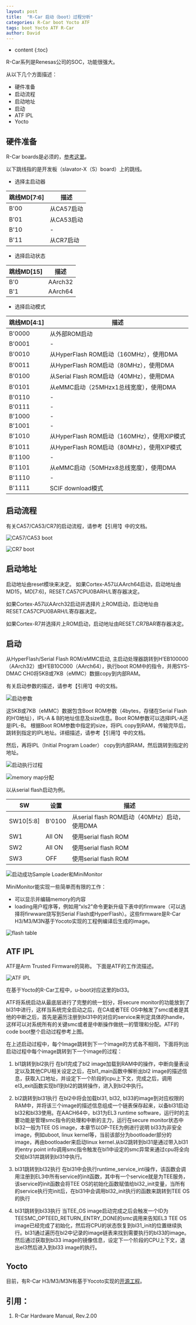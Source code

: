 ```yaml
---
layout: post
title:  "R-Car 启动（boot）过程分析"
categories: R-Car boot Yocto ATF
tags: boot Yocto ATF R-Car
author: David
---
```


* content
{:toc}

R-Car系列是Renesas公司的SOC，功能很强大。

从以下几个方面描述：

* 硬件准备
* 启动流程
* 启动地址
* 启动
* ATF IPL
* Yocto

## 硬件准备
R-Car boards是必须的，[参考这里](https://elinux.org/R-Car)。

以下跳线指的是开发板（slavator-X（S）board）上的跳线。

* 选择主启动器

| 跳线MD[7:6] | 描述 |
|---|---|
| B'00 | 从CA57启动  |
| B'01 | 从CA53启动  |
| B'10 | -  |
| B'11 | 从CR7启动  |

* 选择启动状态

|  跳线MD[15] | 描述 |
|---|---|
|  B'0 | AArch32  |
|  B'1 | AArch64  |

* 选择启动模式

| 跳线MD[4:1] | 描述 |
|---|---|
| B'0000 | 从外部ROM启动  |
| B'0001 | - |
| B'0010 | 从HyperFlash ROM启动（160MHz），使用DMA |
| B'0011 | 从HyperFlash ROM启动（80MHz），使用DMA |
| B'0100 | 从Serial Flash ROM启动（40MHz），使用DMA |
| B'0101 | 从eMMC启动（25MHzx1总线宽度），使用DMA |
| B'0110 | - |
| B'0111 | - |
| B'1000 | - |
| B'1001 | - |
| B'1010 | 从HyperFlash ROM启动（160MHz），使用XIP模式 |
| B'1011 | 从HyperFlash ROM启动（80MHz），使用XIP模式 |
| B'1100 | - |
| B'1101 | 从eMMC启动（50MHzx8总线宽度），使用DMA |
| B'1110 | - |
| B'1111 | SCIF download模式 |

## 启动流程
有关CA57/CA53/CR7的启动流程，请参考【引用1】中的文档。

![CA57/CA53 boot](2019-09-23-boot-CA57.png)

![CR7 boot](2019-09-23-boot-CR7.png)


## 启动地址
启动地址由reset模块来决定。
如果Cortex-A57以AArch64启动，启动地址由MD15，MD[7:6]，RESET.CA57CPU0BARH/L寄存器决定。

如果Cortex-A57以AArch32启动并选择片上ROM启动，启动地址由RESET.CA57CPU0BARH/L寄存器决定。

如果Cortex-R7并选择片上ROM启动，启动地址由RESET.CR7BAR寄存器决定。

## 启动
从HyperFlash/Serial Flash ROM/eMMC启动,
主启动处理器跳转到H’EB100000（AArch32）或H’EB10C000（AArch64），执行boot ROM中的指令，并用SYS-DMAC CH0将5KB或7KB（eMMC）数据copy到内部RAM。

有关启动参数的描述，请参考【引用1】中的文档。

![启动参数](2019-09-23-boot-para.png)

这5KB或7KB（eMMC）数据包含Boot ROM参数（4bytes，存储在Serial Flash的H’0地址），IPL-A & B的地址信息及size信息。Boot ROM参数可以选择IPL-A还是IPL-B。
根据Boot ROM参数中指定的size，将IPL copy到RAM，传输完毕后，跳转到指定的IPL地址。详细描述，请参考【引用1】中的文档。

然后，再将IPL（Initial Program Loader） copy到内部RAM，然后跳转到指定的地址。

![启动执行过程](2019-09-23-boot-copy.png)

![memory map分配](2019-09-23-boot-memorymap.png)

以从serial flash启动为例。

| SW | 设置 | 描述 |
|---|---|---|
| SW10[5:8] | B'0100 | 从serial flash ROM启动（40MHz）启动，使用DMA |
| SW1 | All ON | 使用serial flash ROM |
| SW2 | All ON | 使用serial flash ROM |
| SW3 | OFF | 使用serial flash ROM |

![启动成功Sample Loader和MiniMonitor](https://github.com/titron/titron.github.io/raw/master/img/2019-09-23-boot-ok.png)

MiniMonitor能实现一些简单而有限的工作：

- 可以显示并编辑memory的内容
- loading用户程序等，例如用“xls2”命令更新升级下表中的firmware（可以选择将firwware烧写到Serial Flash或HyperFlash）。这些firmware是R-Car H3/M3/M3N基于Yocoto实现的工程例编译后生成的image。

![flash table](https://github.com/titron/titron.github.io/raw/master/img/2019-09-23-boot-flash.png)

## ATF IPL
ATF是Arm Trusted Firmware的简称。
下面是ATF的工作流描述。

![ATF IPL](https://github.com/titron/titron.github.io/raw/master/img/2019-09-23-boot-atf.png)

在基于Yocto的R-Car工程中，u-boot对应这里的bl33。

ATF将系统启动从最底层进行了完整的统一划分，将secure monitor的功能放到了bl31中进行，这样当系统完全启动之后，在CA或者TEE OS中触发了smc或者是其他的中断之后，首先是遍历注册到bl31中的对应的service来判定具体的handle，这样可以对系统所有的关键smc或者是中断操作做统一的管理和分配。ATF的code boot整个启动过程参考上图。

在上述启动过程中，每个Image跳转到下一个image的方式各不相同，下面将列出启动过程中每个image跳转到下一个image的过程：

1. bl1跳转到bl2执行
在bl1完成了bl2 image加载到RAM中的操作，中断向量表设定以及其他CPU相关设定之后，在bl1_main函数中解析出bl2 image的描述信息，获取入口地址，并设定下一个阶段的cpu上下文，完成之后，调用el3_exit函数实现bl1到bl2的跳转操作，进入到bl2中执行。

2. bl2跳转到bl31执行
在bl2中将会加载bl31, bl32, bl33的image到对应权限的RAM中，并将该三个image的描述信息组成一个链表保存起来，以备bl31启动bl32和bl33使用。在AACH64中，bl31为EL3 runtime software，运行时的主要功能是管理smc指令的处理和中断的主力，运行在secure monitor状态中bl32一般为TEE OS image，本章节以OP-TEE为例进行说明
bl33为非安全image，例如uboot, linux kernel等，当前该部分为bootloader部分的image，再由bootloader来启动linux kernel.从bl2跳转到bl31是通过带入bl31的entry point info调用smc指令触发在bl1中设定的smc异常来通过cpu将全向交给bl31并跳转到bl31中执行。

3. bl31跳转到bl32执行
在bl31中会执行runtime_service_inti操作，该函数会调用注册到EL3中所有service的init函数，其中有一个service就是为TEE服务，该service的init函数会将TEE OS的初始化函数赋值给bl32_init变量，当所有的service执行完init后，在bl31中会调用bl32_init执行的函数来跳转到TEE OS的执行


4. bl31跳转到bl33执行
当TEE_OS image启动完成之后会触发一个ID为TEESMC_OPTEED_RETURN_ENTRY_DONE的smc调用来告知EL3 TEE OS image已经完成了初始化，然后将CPU的状态恢复到bl31_init的位置继续执行。bl31通过遍历在bl2中记录的image链表来找到需要执行的bl33的image。然后通过获取到bl33 image的镜像信息，设定下一个阶段的CPU上下文，退出el3然后进入到bl33 image的执行。

## Yocto
目前，有R-Car H3/M3/M3N有基于Yocoto实现的[开源工程](https://elinux.org/R-Car/Boards/Yocto-Gen3)。

## 引用：

1. R-Car Hardware Manual, Rev.2.00
